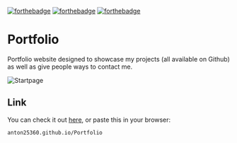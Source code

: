 [![forthebadge](https://forthebadge.com/images/badges/built-with-love.svg)](https://forthebadge.com)
[![forthebadge](https://forthebadge.com/images/badges/uses-html.svg)](https://forthebadge.com)
[![forthebadge](https://forthebadge.com/images/badges/uses-css.svg)](https://forthebadge.com)

# Portfolio

Portfolio website designed to showcase my projects (all available on Github) as well as give people ways to contact me.

![Startpage](https://i.ibb.co/3zXxrgh/Screenshot-2019-09-20-Portfolio.png)

## Link

You can check it out [here](anton25360.github.io/Portfolio), or paste this in your browser:

```bash
anton25360.github.io/Portfolio
```

